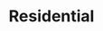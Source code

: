 ---
title: Residential
seo:
  page_title: 
  meta_description: >-

  featured_image: /uploads/waldron-sports-facility-8.jpg
hero:
  enabled: true
  heading: See our Successful Residential Projects for Yourself.
  body: >-
    
  image:
    image_url: /uploads/mycarthy-gym-1.jpg
  button:
    enabled: false
    button_url: /portfolio/
    button_text: See Our Work
    open_in_new_tab: false
  button_2:
    enabled: false
    button_url: /careers/
    button_text: Join Our Team
    open_in_new_tab: false
  featured_project: 
    enabled: true
    name: McCarthy Fitness Studio
    url: /portfolio/mccarthy-fitness-studio/
---